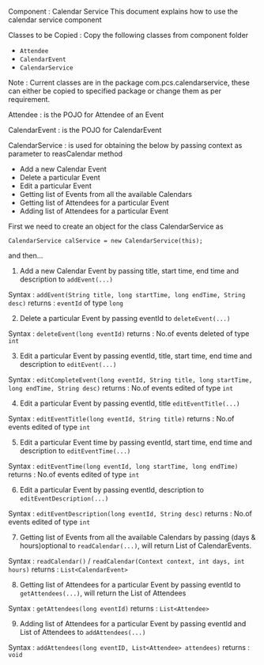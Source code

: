 Component : Calendar Service
This document explains how to use the calendar service component

Classes to be Copied :
Copy the following classes from component folder

 * `Attendee`
 * `CalendarEvent`
 * `CalendarService`

 Note : Current classes are in the package com.pcs.calendarservice, these can either be copied to specified package or
 change them as per requirement.

Attendee : is the POJO for Attendee of an Event

CalendarEvent : is the POJO for CalendarEvent

CalendarService : is used for obtaining the below by passing
context as parameter to reasCalendar method

 * Add a new Calendar Event
 * Delete a particular Event
 * Edit a particular Event
 * Getting list of Events from all the available Calendars
 * Getting list of Attendees for a particular Event
 * Adding list of Attendees for a particular Event

First we need to create an object for the class CalendarService as

`CalendarService calService = new CalendarService(this);`

  and then...

1) Add a new Calendar Event by passing title, start time, end time and description to `addEvent(...)`

 Syntax  : `addEvent(String title, long startTime, long endTime, String desc)`
 returns : `eventId` of type `long`

2) Delete a particular Event by passing eventId to `deleteEvent(...)`

 Syntax  : `deleteEvent(long eventId)`
 returns : No.of events deleted of type `int`

3) Edit a particular Event by passing eventId, title, start time, end time and description to `editEvent(...)`

 Syntax  : `editCompleteEvent(long eventId, String title, long startTime, long endTime, String desc)`
 returns : No.of events edited of type `int`

4) Edit a particular Event by passing eventId, title `editEventTitle(...)`

 Syntax  : `editEventTitle(long eventId, String title)`
 returns : No.of events edited of type `int`

5) Edit a particular Event time by passing eventId, start time, end time and description to `editEventTime(...)`

 Syntax  : `editEventTime(long eventId, long startTime, long endTime)`
 returns : No.of events edited of type `int`

6) Edit a particular Event by passing eventId, description to `editEventDescription(...)`

  Syntax  : `editEventDescription(long eventId, String desc)`
  returns : No.of events edited of type `int`

7) Getting list of Events from all the available Calendars by passing (days & hours)optional to `readCalendar(...)`, will return List of CalendarEvents.

 Syntax  : `readCalendar()` / `readCalendar(Context context, int days, int hours)`
 returns : `List<CalendarEvent>`

8) Getting list of Attendees for a particular Event by passing eventId to `getAttendees(...)`, will return the List of Attendees

 Syntax  : `getAttendees(long eventId)`
 returns : `List<Attendee>`

9) Adding list of Attendees for a particular Event by passing eventId and List of Attendees to `addAttendees(...)`

 Syntax  : `addAttendees(long eventID, List<Attendee> attendees)`
 returns : `void`
